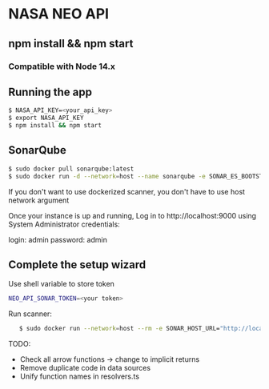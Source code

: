 # NASA NEO API

## npm install && npm start

### Compatible with Node 14.x

## Running the app

```bash
$ NASA_API_KEY=<your_api_key>
$ export NASA_API_KEY
$ npm install && npm start
```

## SonarQube

```bash
$ sudo docker pull sonarqube:latest
$ sudo docker run -d --network=host --name sonarqube -e SONAR_ES_BOOTSTRAP_CHECKS_DISABLE=true sonarqube:latest
```

If you don't want to use dockerized scanner, you don't have to use host network argument

Once your instance is up and running, Log in to http://localhost:9000 using System Administrator credentials:

login: admin
password: admin

## Complete the setup wizard

Use shell variable to store token

```bash
NEO_API_SONAR_TOKEN=<your token>
```

Run scanner:

```bash
   $ sudo docker run --network=host --rm -e SONAR_HOST_URL="http://localhost:9000" -e SONAR_LOGIN="${NEO_API_SONAR_TOKEN}" -v "${PWD}:/usr/src" sonarsource/sonar-scanner-cli
```

TODO:

- Check all arrow functions -> change to implicit returns
- Remove duplicate code in data sources
- Unify function names in resolvers.ts
